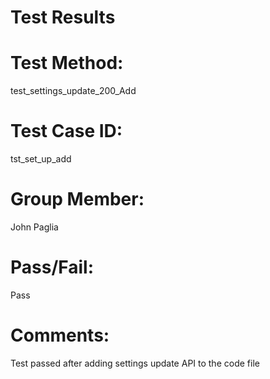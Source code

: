 # Test Results

# Test Method:
test_settings_update_200_Add

# Test Case ID:
tst_set_up_add

# Group Member:
John Paglia

# Pass/Fail:
Pass

# Comments:
Test passed after adding settings update API to the code file

